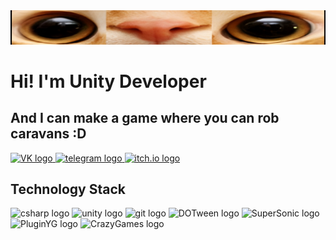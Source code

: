 <img src="https://github.com/dashhoff/dashhoff/blob/main/dashh.png"/>

# Hi! I'm Unity Developer
## And I can make a game where you can rob caravans :D

<div align="left">
  
  <a href="https://vk.com/hah_ti_poiman" target="_blank">
    <img src="https://img.shields.io/badge/-VK-212830?style=for-the-badge&logo=vk&logoColor=318CE7" height="30" alt="VK logo"  />
  </a>
  <a href="https://t.me/DaSHhxd" target="_blank">
    <img src="https://img.shields.io/badge/-Telegram-212830?style=for-the-badge&logo=telegram" height="30" alt="telegram logo"  />
  </a>
  <!-- <a href="https://discordapp.com/users/650016129993146368/" target="_blank">
    <img src="https://img.shields.io/badge/discord-black?style=for-the-badge&logo=discord&logoColor=5865F2&labelColor=black" height="30" alt="discord logo"  />
  </a> -->
  <!--<a href="https://www.codewars.com/users/dashhoff" target="_blank">
    <img src="https://img.shields.io/badge/codewars-black?style=for-the-badge&logo=codewars&logoColor=red&labelColor=black" height="30" alt="codewars logo"  />
  </a> --->
  <a href="https://ddashh.itch.io/" target="_blank">
    <img src="https://img.shields.io/badge/itch.io-212830?style=for-the-badge&logo=itchdotio" height="30" alt="itch.io logo"  />
  </a>
  <!-- <a href="https://yandex.ru/games/developer?name=dashh" target="_blank">
    <img src="https://img.shields.io/badge/YandexGame-black?style=for-the-badge&logo=youtubegaming&logoColor=%23ffcb3f" height="30" alt="YG logo"  />
  </a> -->
  
</div>

## Technology Stack

<div align="left">
  
  <img src="https://img.shields.io/badge/sharp-212830?style=for-the-badge&logo=sharp&logoColor=#FFFFFF" height="30" alt="csharp logo"/>
  
  <img src="https://img.shields.io/badge/unity-212830?style=for-the-badge&logo=unity" height="30" alt="unity logo"  />

  <img src="https://img.shields.io/badge/git-212830?style=for-the-badge&logo=git" height="30" alt="git logo"  />
  
  <img src="https://img.shields.io/badge/DOTween-212830?style=for-the-badge&logo=unity" height="30" alt="DOTween logo"  />
  
  <img src="https://img.shields.io/badge/SuperSonic-212830?style=for-the-badge&logo=unity" height="30" alt="SuperSonic logo"  />
  <img src="https://img.shields.io/badge/PluginYG-212830?style=for-the-badge&logo=unity" height="30" alt="PluginYG logo"  />
  <img src="https://img.shields.io/badge/CrazyGames-212830?style=for-the-badge&logo=unity" height="30" alt="CrazyGames logo"  />
 <!-- <img src="https://img.shields.io/badge/visualstudio-black?style=for-the-badge&logo=visualstudio" height="30" alt="visualstudio logo"  /> -->
 <!-- <img src="https://img.shields.io/badge/github-black?style=for-the-badge&logo=github" height="30" alt="github logo"  /> -->
  
</div>

<!--

## Games

<div align="left">
  
<a href="https://yandex.ru/games/app/274026?lang=ru" target="_blank">
  <img src="https://img.shields.io/badge/Fabric Simulation-black?style=for-the-badge&logo=youtubegaming&logoColor=%23ffcb3f" height="30" alt="Fabric Simulation YG"  />
</a>
<a href="https://yandex.ru/games/app/271368?lang=ru" target="_blank">
  <img src="https://img.shields.io/badge/RocketPush-black?style=for-the-badge&logo=youtubegaming&logoColor=%23ffcb3f" height="30" alt="RocketPush YG"  />
</a>

</div> -->
